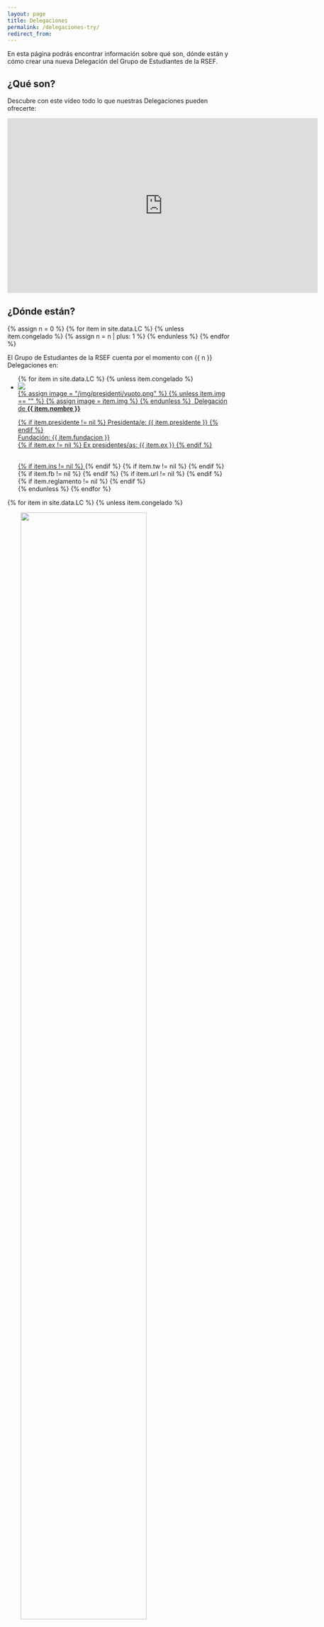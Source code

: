 ```yaml
---
layout: page
title: Delegaciones
permalink: /delegaciones-try/
redirect_from:
---
```


En esta página podrás encontrar información sobre qué son, dónde están y cómo crear una nueva Delegación del Grupo de Estudiantes de la RSEF. 

## ¿Qué son?

Descubre con este vídeo todo lo que nuestras Delegaciones pueden ofrecerte:

<center><iframe width="700" height="394" src="https://www.youtube.com/embed/hm7Ur7Jxh_0?rel=0" frameborder="0" allow="accelerometer; autoplay; clipboard-write; encrypted-media; gyroscope; picture-in-picture" allowfullscreen></iframe></center>

## ¿Dónde están?

{% assign n = 0 %}
{% for item in site.data.LC %}
	{% unless item.congelado %}
		{% assign n = n | plus: 1 %}
 	{% endunless %}
{% endfor %}

El Grupo de Estudiantes de la RSEF cuenta por el momento con {{ n }} Delegaciones en:

<ul id="presidenti_LC" class="collection">
	{% for item in site.data.LC %}
		{% unless item.congelado %}
		        <a href="#{{item.id}}" class="modal-trigger" style="color: rgba(0, 0, 0, 0.87)">
				<li class="collection-item avatar" id="{{ item.nombre }}">
					<div class="tertiary-content">
						<img src="{{ item.logo }}">
					</div>
					{% assign image = "/img/presidenti/vuoto.png" %}
					{% unless item.img == "" %}
						{% assign image = item.img %}
					{% endunless %}
					<img src="{{ item.img }}" alt="" class="circle">
					Delegación de <b> {{ item.nombre }} </b>
					<p>
						{% if item.presidente != nil %}
						Presidenta/e: {{ item.presidente }}
						{% endif %}
						<br>
						Fundación: {{ item.fundacion }}
						<br>
						{% if item.ex != nil %}
						Ex presidentes/as: {{ item.ex }}
						{% endif %} 				
					</p>
					<br>
					{% if item.ins != nil %}	
					<a href="{{ item.ins }}" target="_blank" title="Página Instagram">
						<i class="fa fa-lg fa-instagram" aria-hidden="true"></i>
					</a>
					{% endif %}
					{% if item.tw != nil %}	
						<a href="{{ item.tw }}" target="_blank" title="Página Twitter">
							<i class="fa fa-lg fa-twitter-square" aria-hidden="true"></i>
						</a>
					{% endif %}
					{% if item.fb != nil %}	
						<a href="{{ item.fb }}" target="_blank" title="Página Facebook">
							<i class="fa fa-lg fa-facebook-square" aria-hidden="true"></i>
						</a>
					{% endif %}
					{% if item.url != nil %}	
						<a href="{{ item.url }}" target="_blank" title="Página Web">
							<i class="fas fa-lg fa-globe" aria-hidden="true"></i>
						</a>
					{% endif %}
					{% if item.reglamento != nil %}
						<a href="{{ item.reglamento }}" target="_blank" title="Reglamento Interno">
							<i class="fa fa-lg fa-file-text"></i>
						</a>
					{% endif %}
					<a href="mailto:{{ item.mail }};" title="Email Delegación">
						<i class="fa fa-lg fa-envelope"></i>
					</a>
				</li>
		        </a>	
		{% endunless %}
	{% endfor %}
</ul>

<!-- Modales -->

{% for item in site.data.LC %}
{% unless item.congelado %}

<div id="{{item.id}}" class="modal">
  <div class="modal-content">
    <div class="section" style="padding-left: 30px; padding-right: 30px;">
      <div class="row">
        <div class="col s12 m6 l6">
          <div class="row center">
	    <img src="{{ item.img }}" width="80%">
          </div>
        </div>
        <div class="col s12 m6 l6">        
          <div class="row center" style="padding-top: 40px;">
            <h3 class="justify">{{ item.nombre }}</h3>
            Desde <h5 class="justify">{{ item.fundacion }}</h5>
          </div>
        </div>
      </div>
	Equipo:
	    Presidente: item.presidente
	    Vicepresidente: 
	    Tesorero:
	    Vocales:
	Miembros:

     	Descripción:
      
    </div>
   </div>  
   <div class="modal-footer">
     <a href="#!" class="modal-close waves-effect waves-green btn-flat">CERRAR</a>
   </div>
 </div>
{% endunless %}
{% endfor %}
